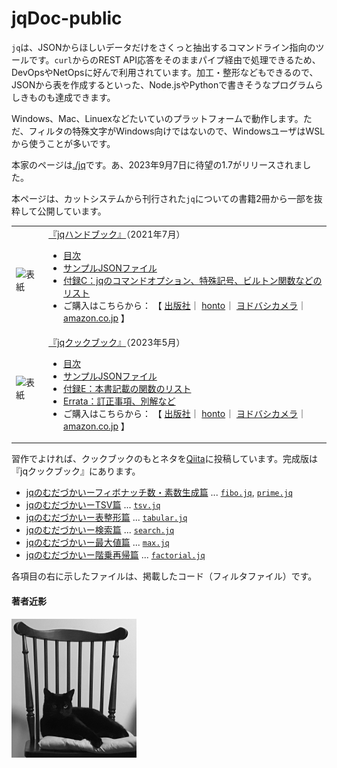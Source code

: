 # jqDoc-public

`jq`は、JSONからほしいデータだけをさくっと抽出するコマンドライン指向のツールです。`curl`からのREST API応答をそのままパイプ経由で処理できるため、DevOpsやNetOpsに好んで利用されています。加工・整形などもできるので、JSONから表を作成するといった、Node.jsやPythonで書きそうなプログラムらしきものも達成できます。

Windows、Mac、Linuexなどたいていのプラットフォームで動作します。ただ、フィルタの特殊文字がWindows向けではないので、WindowsユーザはWSLから使うことが多いです。

本家のページは[./jq](https://jqlang.github.io/jq/)です。あ、2023年9月7日に待望の1.7がリリースされました。

本ページは、カットシステムから刊行された`jq`についての書籍2冊から一部を抜粋して公開しています。

<table border="0">
 <tr>
  <td><img src="https://www.cutt.co.jp/book/images/978-4-87783-491-3.png" width="150" alt="表紙"></img></td>
  <td>
  <a href="http://www.cutt.co.jp/book/978-4-87783-491-3.html">『jqハンドブック』</a>（2021年7月）
   <ul>
    <li><a href="./jqHandbook/Toc.md">目次</a></li>
    <li><a href="./jqHandbook/Samples">サンプルJSONファイル</a></li>
    <li><a href="./jqHandbook/sectionC-list.md">付録C：jqのコマンドオプション、特殊記号、ビルトン関数などのリスト</a></li>
    <li>ご購入はこちらから：	【
    	<a href="https://www.cutt.co.jp/book/978-4-87783-491-3.html">出版社</a>｜
		<a href="https://honto.jp/netstore/pd-book_31037910.html">honto</a>｜
		<a href="https://www.yodobashi.com/product/100000009003450000/">ヨドバシカメラ</a>｜
		<a href="https://www.amazon.co.jp/jq/dp/4877834915">amazon.co.jp</a>
  		】
  	</li>
   </ul>
  </td>
 </tr>
 <tr>
  <td><img src="https://www.cutt.co.jp/book/images/978-4-87783-508-8.png" width="150" alt="表紙"></img></td>
  <td>
   <a href="https://www.cutt.co.jp/book/978-4-87783-508-8.html">『jqクックブック』</a>（2023年5月）
   <ul>
  	<li><a href="./jqCookbook/Toc.md">目次</a></li>
	<li><a href="./jqCookbook/Samples">サンプルJSONファイル</a></li>
	<li><a href="./jqCookbook/E-Functions.md">付録E：本書記載の関数のリスト</a></li>
	<li><a href="./jqCookbook/Errata.md">Errata：訂正事項、別解など</a></li>
	<li>ご購入はこちらから：	【
		<a href="https://www.cutt.co.jp/book/978-4-87783-508-8.html">出版社</a>｜
		<a href="https://honto.jp/netstore/pd-book_32427461.html">honto</a>｜
		<a href="https://www.yodobashi.com/product/100000009003710680/">ヨドバシカメラ</a>｜
		<a href="https://www.amazon.co.jp/dp/4877835083">amazon.co.jp</a>
  		】
  	</li>
  </td>
 </tr>
</table>

習作でよければ、クックブックのもとネタを[Qiita](https://qiita.com/)に投稿しています。完成版は『jqクックブック』にあります。

- [jqのむだづかいーフィボナッチ数・素数生成篇](https://qiita.com/stoyosawa/items/5064ba9ccd0533eb05ef) ... [`fibo.jq`](./filters/fibo.jq), [`prime.jq`](./filters/prime.jq)
- [jqのむだづかいーTSV篇](https://qiita.com/stoyosawa/items/de243c052a6484e3c60e) ... [`tsv.jq`](./filters/tsv.jq)
- [jqのむだづかいー表整形篇](https://qiita.com/stoyosawa/items/ff6635587ef0043da210) ... [`tabular.jq`](./filters/tabular.jq)
- [jqのむだづかいー検索篇](https://qiita.com/stoyosawa/items/d607b09e8140456cd2f8) ... [`search.jq`](./filters/search.jq)
- [jqのむだづかいー最大値篇](https://qiita.com/stoyosawa/items/0fe5d6555af5b6ee8e50)  ... [`max.jq`](./filters/max.jq)
- [jqのむだづかいー階乗再帰篇](https://qiita.com/stoyosawa/items/2707b20819dcaa21d1a4) ... [`factorial.jq`](./filters/factorial.jq)

各項目の右に示したファイルは、掲載したコード（フィルタファイル）です。


#### 著者近影

![著者近影](./imgP-01.png)
